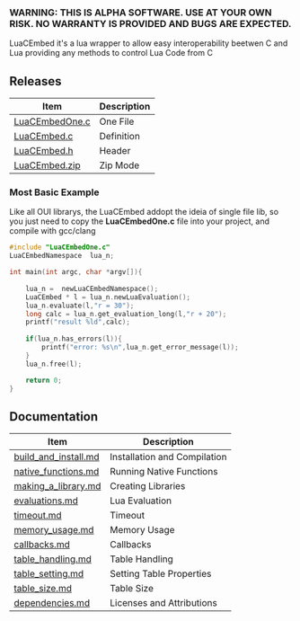 ### WARNING: THIS IS ALPHA SOFTWARE. USE AT YOUR OWN RISK. NO WARRANTY IS PROVIDED AND BUGS ARE EXPECTED.

LuaCEmbed it's  a lua wrapper to allow easy interoperability beetwen C and Lua
providing any methods to control Lua Code from C

## Releases
| Item | Description |
|------|-------------|
|[LuaCEmbedOne.c](https://github.com/OUIsolutions/LuaCEmbed/releases/download/0.8.0/LuaCEmbedOne.c) |One File|
|[LuaCEmbed.c](https://github.com/OUIsolutions/LuaCEmbed/releases/download/0.8.0/LuaCEmbed.c)| Definition|
|[LuaCEmbed.h](https://github.com/OUIsolutions/LuaCEmbed/releases/download/0.8.0/LuaCEmbed.h)| Header|
|[LuaCEmbed.zip](https://github.com/OUIsolutions/LuaCEmbed/releases/download/0.8.0/LuaCEmbed.zip)| Zip Mode|

### Most Basic Example
Like all OUI librarys, the LuaCEmbed addopt the ideia of single file lib, so you just need to copy the **LuaCEmbedOne.c** file
into your project, and compile with gcc/clang
```c
#include "LuaCEmbedOne.c"
LuaCEmbedNamespace  lua_n;

int main(int argc, char *argv[]){
    
    lua_n =  newLuaCEmbedNamespace();
    LuaCEmbed * l = lua_n.newLuaEvaluation();
    lua_n.evaluate(l,"r = 30");
    long calc = lua_n.get_evaluation_long(l,"r + 20");
    printf("result %ld",calc);
    
    if(lua_n.has_errors(l)){
        printf("error: %s\n",lua_n.get_error_message(l));
    }
    lua_n.free(l);

    return 0;
}
```
## Documentation

| Item | Description |
|------|-------------|
|[build_and_install.md](/docs/build_and_install.md)| Installation and Compilation |
|[native_functions.md](/docs/native_functions.md)| Running Native Functions |
|[making_a_library.md](/docs/making_a_library.md)| Creating Libraries |
|[evaluations.md](/docs/evaluations.md)| Lua Evaluation |
|[timeout.md](/docs/timeout.md)| Timeout |
|[memory_usage.md](/docs/memory_usage.md)| Memory Usage |
|[callbacks.md](/docs/callbacks.md)| Callbacks |
|[table_handling.md](/docs/table_handling.md)| Table Handling |
|[table_setting.md](/docs/table_setting.md)| Setting Table Properties |
|[table_size.md](/docs/table_size.md)| Table Size |
|[dependencies.md](/docs/dependencies.md)| Licenses and Attributions |
